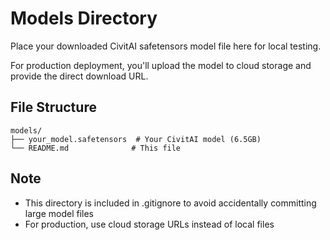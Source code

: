 # Models Directory

Place your downloaded CivitAI safetensors model file here for local testing.

For production deployment, you'll upload the model to cloud storage and provide the direct download URL.

## File Structure

```
models/
├── your_model.safetensors  # Your CivitAI model (6.5GB)
└── README.md              # This file
```

## Note

- This directory is included in .gitignore to avoid accidentally committing large model files
- For production, use cloud storage URLs instead of local files
